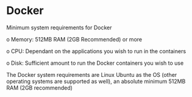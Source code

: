 # Docker

Minimum system requirements for Docker

o	Memory: 512MB RAM (2GB Recommended) or more

o	CPU: Dependant on the applications you wish to run in the containers

o	Disk: Sufficient amount to run the Docker containers you wish to use


The Docker system requirements are Linux Ubuntu as the OS (other operating systems are supported as well), an absolute minimum 512MB RAM (2GB recommended)
